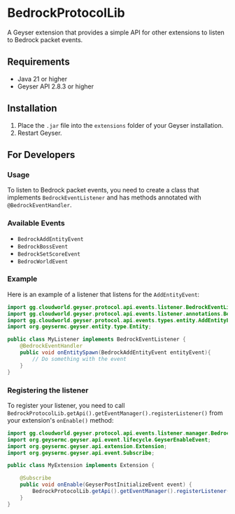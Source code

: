 # BedrockProtocolLib

A Geyser extension that provides a simple API for other extensions to listen to Bedrock packet events.

## Requirements

- Java 21 or higher
- Geyser API 2.8.3 or higher

## Installation

1. Place the `.jar` file into the `extensions` folder of your Geyser installation.
2. Restart Geyser.

## For Developers

### Usage

To listen to Bedrock packet events, you need to create a class that implements `BedrockEventListener` and has methods annotated with `@BedrockEventHandler`.

### Available Events

- `BedrockAddEntityEvent`
- `BedrockBossEvent`
- `BedrockSetScoreEvent`
- `BedrocWorldEvent`

### Example

Here is an example of a listener that listens for the `AddEntityEvent`:

```java
import gg.cloudworld.geyser.protocol.api.events.listener.BedrockEventListener;
import gg.cloudworld.geyser.protocol.api.events.listener.annotations.BedrockEventHandler;
import gg.cloudworld.geyser.protocol.api.events.types.entity.AddEntityEvent;
import org.geysermc.geyser.entity.type.Entity;

public class MyListener implements BedrockEventListener {
    @BedrockEventHandler
    public void onEntitySpawn(BedrockAddEntityEvent entityEvent){
        // Do something with the event
    }
}
```

### Registering the listener

To register your listener, you need to call `BedrockProtocolLib.getApi().getEventManager().registerListener()` from your extension's `onEnable()` method:

```java
import gg.cloudworld.geyser.protocol.api.events.listener.manager.BedrockEventManager;
import org.geysermc.geyser.api.event.lifecycle.GeyserEnableEvent;
import org.geysermc.geyser.api.extension.Extension;
import org.geysermc.geyser.api.event.Subscribe;

public class MyExtension implements Extension {

    @Subscribe
    public void onEnable(GeyserPostInitializeEvent event) {
        BedrockProtocolLib.getApi().getEventManager().registerListener(new MyListener());
    }
}
```


